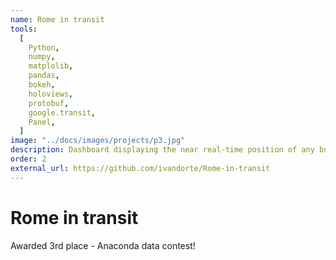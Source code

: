 ```yaml
---
name: Rome in transit
tools:
  [
    Python,
    numpy,
    matplolib,
    pandas,
    bokeh,
    holoviews,
    protobuf,
    google.transit,
    Panel,
  ]
image: "../docs/images/projects/p3.jpg"
description: Dashboard displaying the near real-time position of any bus, tram, or train (ATAC and Roma TPL operators) within the Metropolitan City of Rome.
order: 2
external_url: https://github.com/ivandorte/Rome-in-transit
---
```


# Rome in transit

Awarded 3rd place - Anaconda data contest!
